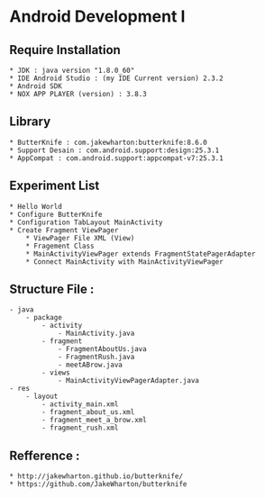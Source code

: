 # Android Development I
## Require Installation
	* JDK : java version "1.8.0_60"
	* IDE Android Studio : (my IDE Current version) 2.3.2
	* Android SDK
	* NOX APP PLAYER (version) : 3.8.3

## Library 
	* ButterKnife : com.jakewharton:butterknife:8.6.0
	* Support Desain : com.android.support:design:25.3.1
	* AppCompat : com.android.support:appcompat-v7:25.3.1
	
## Experiment List
	* Hello World
	* Configure ButterKnife
	* Configuration TabLayout MainActivity
	* Create Fragment ViewPager
		* ViewPager File XML (View)
		* Fragement Class
		* MainActivityViewPager extends FragmentStatePagerAdapter
		* Connect MainActivity with MainActivityViewPager
		
## Structure File : 
	- java
		- package 
			- activity 
				- MainActivity.java
			- fragment 
				- FragmentAboutUs.java
				- FragmentRush.java
				- meetABrow.java
			- views
				- MainActivityViewPagerAdapter.java
	- res 
		- layout
			- activity_main.xml
			- fragment_about_us.xml
			- fragment_meet_a_brow.xml
			- fragment_rush.xml
			
## Refference : 
	* http://jakewharton.github.io/butterknife/
	* https://github.com/JakeWharton/butterknife
 
	